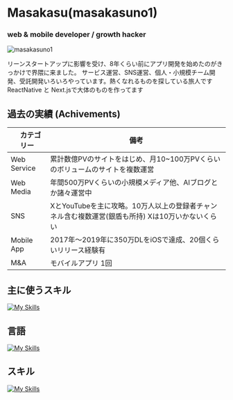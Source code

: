 # Masakasu(masakasuno1)
<h3>web & mobile developer / growth hacker</h3>
<p align="left"> <img src="https://komarev.com/ghpvc/?username=masakasuno1&label=Profile%20views&color=0e75b6&style=flat" alt="masakasuno1" /> </p>
リーンスタートアップに影響を受け、8年くらい前にアプリ開発を始めたのがきっかけで界隈に来ました。
サービス運営、SNS運営、個人・小規模チーム開発、受託開発いろいろやっています。熱くなれるものを探している旅人です
ReactNative と Next.jsで大体のものを作ってます


## 過去の実績 (Achivements)
|　カテゴリー|備考|
| -------------- | ------------------------------------------------------- |
| Web Service | 累計数億PVのサイトをはじめ、月10~100万PVくらいのボリュームのサイトを複数運営 |
| Web Media | 年間500万PVくらいの小規模メディア他、AIブログとか諸々運営中 |
| SNS | XとYouTubeを主に攻略。10万人以上の登録者チャンネル含む複数運営(銀盾も所持) Xは10万いかないくらい |
| Mobile App | 2017年〜2019年に350万DLをiOSで達成、20個くらいリリース経験有 |
| M&A | モバイルアプリ 1回 |


## 主に使うスキル
[![My Skills](https://skillicons.dev/icons?i=react,nextjs,ts,js,tailwind,gcp,firebase,vercel,prisma,supabase,planetscale,nodejs,html,css,md,figma,wordpress,git,androidstudio)](https://skillicons.dev)

## 言語
[![My Skills](https://skillicons.dev/icons?i=c,cs,swift)](https://skillicons.dev)

## スキル
[![My Skills](https://skillicons.dev/icons?i=redux,vue,nuxtjs,emotion,materialui,docker,ai,xd,vite,styledcomponents,opencv,graphql,express,dynamodb,cloudflare)](https://skillicons.dev)
